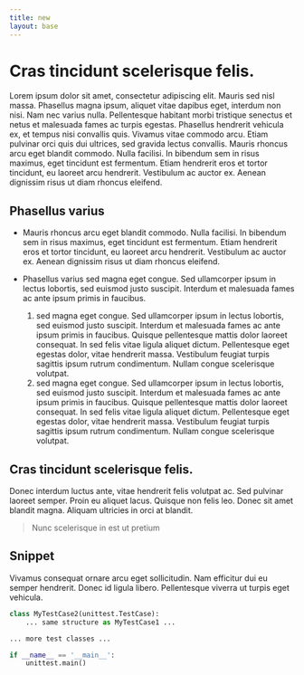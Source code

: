 ```yaml
---
title: new
layout: base
---
```


# Cras tincidunt scelerisque felis.
Lorem ipsum dolor sit amet, consectetur adipiscing elit. Mauris sed nisl massa. Phasellus magna ipsum, aliquet vitae dapibus eget, interdum non nisi. Nam nec varius nulla. Pellentesque habitant morbi tristique senectus et netus et malesuada fames ac turpis egestas. Phasellus hendrerit vehicula ex, et tempus nisi convallis quis. Vivamus vitae commodo arcu. Etiam pulvinar orci quis dui ultrices, sed gravida lectus convallis. Mauris rhoncus arcu eget blandit commodo. Nulla facilisi. In bibendum sem in risus maximus, eget tincidunt est fermentum. Etiam hendrerit eros et tortor tincidunt, eu laoreet arcu hendrerit. Vestibulum ac auctor ex. Aenean dignissim risus ut diam rhoncus eleifend.

## Phasellus varius
+ Mauris rhoncus arcu eget blandit commodo. Nulla facilisi. In bibendum sem in risus maximus, eget tincidunt est fermentum. Etiam hendrerit eros et tortor tincidunt, eu laoreet arcu hendrerit. Vestibulum ac auctor ex. Aenean dignissim risus ut diam rhoncus eleifend.

+ Phasellus varius sed magna eget congue. Sed ullamcorper ipsum in lectus lobortis, sed euismod justo suscipit. Interdum et malesuada fames ac ante ipsum primis in faucibus.
	1.  sed magna eget congue. Sed ullamcorper ipsum in lectus lobortis, sed euismod justo suscipit. Interdum et malesuada fames ac ante ipsum primis in faucibus. Quisque pellentesque mattis dolor laoreet consequat. In sed felis vitae ligula aliquet dictum. Pellentesque eget egestas dolor, vitae hendrerit massa. Vestibulum feugiat turpis sagittis ipsum rutrum condimentum. Nullam congue scelerisque volutpat. 
	2.  sed magna eget congue. Sed ullamcorper ipsum in lectus lobortis, sed euismod justo suscipit. Interdum et malesuada fames ac ante ipsum primis in faucibus. Quisque pellentesque mattis dolor laoreet consequat. In sed felis vitae ligula aliquet dictum. Pellentesque eget egestas dolor, vitae hendrerit massa. Vestibulum feugiat turpis sagittis ipsum rutrum condimentum. Nullam congue scelerisque volutpat. 

## Cras tincidunt scelerisque felis.
Donec interdum luctus ante, vitae hendrerit felis volutpat ac. Sed pulvinar laoreet semper. Proin eu aliquet lacus. Quisque non felis leo. Donec sit amet blandit magna. Aliquam ultricies in orci at blandit.

> Nunc scelerisque in est ut pretium

## Snippet
Vivamus consequat ornare arcu eget sollicitudin. Nam efficitur dui eu semper hendrerit. Donec id ligula libero. Pellentesque viverra ut turpis eget vehicula. 

```python
class MyTestCase2(unittest.TestCase):
    ... same structure as MyTestCase1 ...

... more test classes ...

if __name__ == '__main__':
    unittest.main()
```
